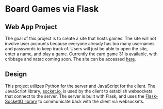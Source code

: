 # Board Games via Flask

## Web App Project

The goal of this project is to create a site that hosts games. The site will not involve user accounts because everyone already has too many usernames and passwords to keep track of. Users will just be able to open the site, enter a name, and play a game. Currently the card game 31 is available, with cribbage and natac coming soon. The site can be accessed [here](blooming-falls-07859-414c2b032485.herokuapp.com/).

## Design

This project utilizes Python for the server and JavaScript for the client. The JavaScript library, [socket.io](https://socket.io/), is used by the client to establish websockets that connect to the server. The server is built with Flask, and uses the [Flask-SocketIO library](https://github.com/miguelgrinberg/Flask-SocketIO) to communicate back with the client via websockets.
